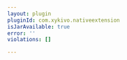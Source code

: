 ```yaml
---
layout: plugin
pluginId: com.xykivo.nativeextension
isJarAvailable: true
error: ''
violations: []

---
```

